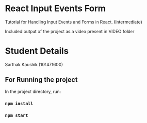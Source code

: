 # React Input Events Form

Tutorial for Handling Input Events and Forms in React. (Intermediate)

Included output of the project as a video present in VIDEO folder


# Student Details

Sarthak Kaushik (101471600)


## For Running the project

In the project directory, run:

### `npm install`

### `npm start`



